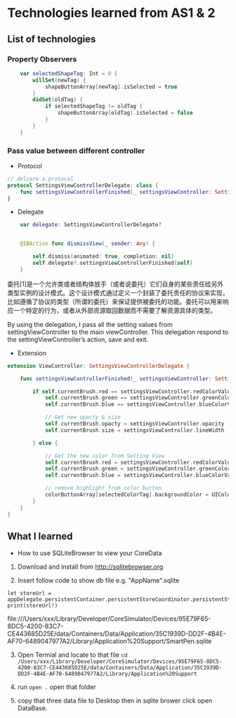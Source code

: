 # Technologies learned from AS1 & 2

## **List of technologies**
### Property Observers
```Swift
    var selectedShapeTag: Int = 0 {
        willSet(newTag) {
            shapeButtonArray[newTag].isSelected = true
        }
        didSet(oldTag) {
            if selectedShapeTag != oldTag {
                shapeButtonArray[oldTag].isSelected = false
            }
        }
    }
```

### **Pass value between different controller**
- Protocol
```swift
// delcare a protocal
protocol SettingsViewControllerDelegate: class {
    func settingsViewControllerFinished(_ settingsViewController: SettingsViewController)
}
```
- Delegate
```swift
    var delegate: SettingsViewControllerDelegate?


    @IBAction func dismissView(_ sender: Any) {

        self.dismiss(animated: true, completion: nil)
        self.delegate?.settingsViewControllerFinished(self)
    }
```
委托[1]是一个允许类或者结构体放手（或者说委托）它们自身的某些责任给另外类型实例的设计模式。这个设计模式通过定义一个封装了委托责任的协议来实现，比如遵循了协议的类型（所谓的委托）来保证提供被委托的功能。委托可以用来响应一个特定的行为，或者从外部资源取回数据而不需要了解资源具体的类型。

By using the delegation, I pass all the setting values from settingViewController to the main viewController.
This delegation respond to the settingViewController’s action, save and exit.


- Extension
```swift
extension ViewController: SettingsViewControllerDelegate {

    func settingsViewControllerFinished(_ settingsViewController: SettingsViewController) {

        if self.currentBrush.red == settingsViewController.redColorValue &&
            self.currentBrush.green == settingsViewController.greenColorValue &&
            self.currentBrush.blue == settingsViewController.blueColorValue {

            // Get new opacty & size
            self.currentBrush.opacty = settingsViewController.opacity
            self.currentBrush.size = settingsViewController.lineWidth

        } else {

            // Get the new color from Setting View
            self.currentBrush.red = settingsViewController.redColorValue
            self.currentBrush.green = settingsViewController.greenColorValue
            self.currentBrush.blue = settingsViewController.blueColorValue

            // remove highlight from color button
            colorButtonArray[selectedColorTag].backgroundColor = UIColor.white
        }
    }
}
```


## What I learned
- How to use SQLiteBrowser to view your CoreData
1. Download and install from http://sqlitebrowser.org

2. Insert follow code to show db file e.g. "AppName".sqlite

```
let storeUrl = appDelegate.persistentContainer.persistentStoreCoordinator.persistentStores.first?.url
print(storeUrl!)
```
file:///Users/xxx/Library/Developer/CoreSimulator/Devices/95E79F65-8DC5-4200-83C7-CE443685D25E/data/Containers/Data/Application/35C1939D-DD2F-4B4E-AF70-6489047977A2/Library/Application%20Support/SmartPen.sqlite

3. Open Termial and locate to that file
`cd /Users/xxx/Library/Developer/CoreSimulator/Devices/95E79F65-8DC5-4200-83C7-CE443685D25E/data/Containers/Data/Application/35C1939D-DD2F-4B4E-AF70-6489047977A2/Library/Application%20Support`

4. run `open .` open that folder

5. copy that three data file to Desktop then in sqlite brower click open DataBase.
